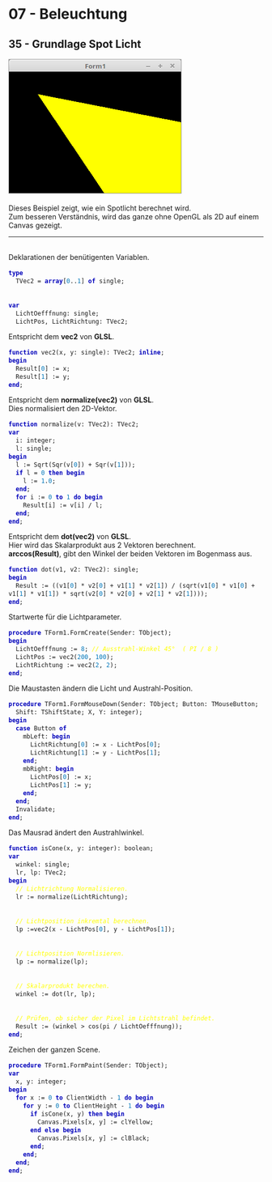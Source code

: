 <html>
    <b><h1>07 - Beleuchtung</h1></b>
    <b><h2>35 - Grundlage Spot Licht</h2></b>
<img src="image.png" alt="Selfhtml"><br><br>
Dieses Beispiel zeigt, wie ein Spotlicht berechnet wird.<br>
Zum besseren Verständnis, wird das ganze ohne OpenGL als 2D auf einem Canvas gezeigt.<br>
<hr><br>
Deklarationen der benütigenten Variablen.<br>
<pre><code><b><font color="0000BB">type</font></b>
  TVec2 = <b><font color="0000BB">array</font></b>[<font color="#0077BB">0</font>..<font color="#0077BB">1</font>] <b><font color="0000BB">of</font></b> single;
<br>
<b><font color="0000BB">var</font></b>
  LichtOefffnung: single;
  LichtPos, LichtRichtung: TVec2;</code></pre>
Entspricht dem <b>vec2</b> von <b>GLSL</b>.<br>
<pre><code><b><font color="0000BB">function</font></b> vec2(x, y: single): TVec2; <b><font color="0000BB">inline</font></b>;
<b><font color="0000BB">begin</font></b>
  Result[<font color="#0077BB">0</font>] := x;
  Result[<font color="#0077BB">1</font>] := y;
<b><font color="0000BB">end</font></b>;</code></pre>
Entspricht dem <b>normalize(vec2)</b> von <b>GLSL</b>.<br>
Dies normalisiert den 2D-Vektor.<br>
<pre><code><b><font color="0000BB">function</font></b> normalize(v: TVec2): TVec2;
<b><font color="0000BB">var</font></b>
  i: integer;
  l: single;
<b><font color="0000BB">begin</font></b>
  l := Sqrt(Sqr(v[<font color="#0077BB">0</font>]) + Sqr(v[<font color="#0077BB">1</font>]));
  <b><font color="0000BB">if</font></b> l = <font color="#0077BB">0</font> <b><font color="0000BB">then</font></b> <b><font color="0000BB">begin</font></b>
    l := <font color="#0077BB">1</font>.<font color="#0077BB">0</font>;
  <b><font color="0000BB">end</font></b>;
  <b><font color="0000BB">for</font></b> i := <font color="#0077BB">0</font> <b><font color="0000BB">to</font></b> <font color="#0077BB">1</font> <b><font color="0000BB">do</font></b> <b><font color="0000BB">begin</font></b>
    Result[i] := v[i] / l;
  <b><font color="0000BB">end</font></b>;
<b><font color="0000BB">end</font></b>;</code></pre>
Entspricht dem <b>dot(vec2)</b> von <b>GLSL</b>.<br>
Hier wird das Skalarprodukt aus 2 Vektoren berechnent.<br>
<b>arccos(Result)</b>, gibt den Winkel der beiden Vektoren im Bogenmass aus.<br>
<pre><code><b><font color="0000BB">function</font></b> dot(v1, v2: TVec2): single;
<b><font color="0000BB">begin</font></b>
  Result := ((v1[<font color="#0077BB">0</font>] * v2[<font color="#0077BB">0</font>] + v1[<font color="#0077BB">1</font>] * v2[<font color="#0077BB">1</font>]) / (sqrt(v1[<font color="#0077BB">0</font>] * v1[<font color="#0077BB">0</font>] + v1[<font color="#0077BB">1</font>] * v1[<font color="#0077BB">1</font>]) * sqrt(v2[<font color="#0077BB">0</font>] * v2[<font color="#0077BB">0</font>] + v2[<font color="#0077BB">1</font>] * v2[<font color="#0077BB">1</font>])));
<b><font color="0000BB">end</font></b>;</code></pre>
Startwerte für die Lichtparameter.<br>
<pre><code><b><font color="0000BB">procedure</font></b> TForm1.FormCreate(Sender: TObject);
<b><font color="0000BB">begin</font></b>
  LichtOefffnung := <font color="#0077BB">8</font>; <i><font color="#FFFF00">// Ausstrahl-Winkel 45°  ( PI / 8 )</font></i>
  LichtPos := vec2(<font color="#0077BB">200</font>, <font color="#0077BB">100</font>);
  LichtRichtung := vec2(<font color="#0077BB">2</font>, <font color="#0077BB">2</font>);
<b><font color="0000BB">end</font></b>;</code></pre>
Die Maustasten ändern die Licht und Austrahl-Position.<br>
<pre><code><b><font color="0000BB">procedure</font></b> TForm1.FormMouseDown(Sender: TObject; Button: TMouseButton;
  Shift: TShiftState; X, Y: integer);
<b><font color="0000BB">begin</font></b>
  <b><font color="0000BB">case</font></b> Button <b><font color="0000BB">of</font></b>
    mbLeft: <b><font color="0000BB">begin</font></b>
      LichtRichtung[<font color="#0077BB">0</font>] := x - LichtPos[<font color="#0077BB">0</font>];
      LichtRichtung[<font color="#0077BB">1</font>] := y - LichtPos[<font color="#0077BB">1</font>];
    <b><font color="0000BB">end</font></b>;
    mbRight: <b><font color="0000BB">begin</font></b>
      LichtPos[<font color="#0077BB">0</font>] := x;
      LichtPos[<font color="#0077BB">1</font>] := y;
    <b><font color="0000BB">end</font></b>;
  <b><font color="0000BB">end</font></b>;
  Invalidate;
<b><font color="0000BB">end</font></b>;</code></pre>
Das Mausrad ändert den Austrahlwinkel.<br>
<pre><code><b><font color="0000BB">function</font></b> isCone(x, y: integer): boolean;
<b><font color="0000BB">var</font></b>
  winkel: single;
  lr, lp: TVec2;
<b><font color="0000BB">begin</font></b>
  <i><font color="#FFFF00">// Lichtrichtung Normalisieren.</font></i>
  lr := normalize(LichtRichtung);
<br>
  <i><font color="#FFFF00">// Lichtposition inkremtal berechnen.</font></i>
  lp :=vec2(x - LichtPos[<font color="#0077BB">0</font>], y - LichtPos[<font color="#0077BB">1</font>]);
<br>
  <i><font color="#FFFF00">// Lichtposition Normlisieren.</font></i>
  lp := normalize(lp);
<br>
  <i><font color="#FFFF00">// Skalarprodukt berechen.</font></i>
  winkel := dot(lr, lp);
<br>
  <i><font color="#FFFF00">// Prüfen, ob sicher der Pixel im Lichtstrahl befindet.</font></i>
  Result := (winkel &gt; cos(pi / LichtOefffnung));
<b><font color="0000BB">end</font></b>;</code></pre>
Zeichen der ganzen Scene.<br>
<pre><code><b><font color="0000BB">procedure</font></b> TForm1.FormPaint(Sender: TObject);
<b><font color="0000BB">var</font></b>
  x, y: integer;
<b><font color="0000BB">begin</font></b>
  <b><font color="0000BB">for</font></b> x := <font color="#0077BB">0</font> <b><font color="0000BB">to</font></b> ClientWidth - <font color="#0077BB">1</font> <b><font color="0000BB">do</font></b> <b><font color="0000BB">begin</font></b>
    <b><font color="0000BB">for</font></b> y := <font color="#0077BB">0</font> <b><font color="0000BB">to</font></b> ClientHeight - <font color="#0077BB">1</font> <b><font color="0000BB">do</font></b> <b><font color="0000BB">begin</font></b>
      <b><font color="0000BB">if</font></b> isCone(x, y) <b><font color="0000BB">then</font></b> <b><font color="0000BB">begin</font></b>
        Canvas.Pixels[x, y] := clYellow;
      <b><font color="0000BB">end</font></b> <b><font color="0000BB">else</font></b> <b><font color="0000BB">begin</font></b>
        Canvas.Pixels[x, y] := clBlack;
      <b><font color="0000BB">end</font></b>;
    <b><font color="0000BB">end</font></b>;
  <b><font color="0000BB">end</font></b>;
<b><font color="0000BB">end</font></b>;</code></pre>
<br>
</html>

